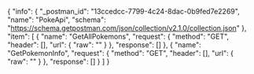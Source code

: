 {
	"info": {
		"_postman_id": "13ccedcc-7799-4c24-8dac-0b9fed7e2269",
		"name": "PokeApi",
		"schema": "https://schema.getpostman.com/json/collection/v2.1.0/collection.json"
	},
	"item": [
		{
			"name": "GetAllPokemons",
			"request": {
				"method": "GET",
				"header": [],
				"url": {
					"raw": ""
				}
			},
			"response": []
		},
		{
			"name": "GetPokemonInfo",
			"request": {
				"method": "GET",
				"header": [],
				"url": {
					"raw": ""
				}
			},
			"response": []
		}
	]
}